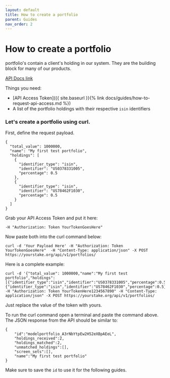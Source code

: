 ```yaml
---
layout: default
title: How to create a portfolio
parent: Guides
nav_order: 2
---
```


# How to create a portfolio


portfolio's contain a client's holding in our system. They are the building block for many of our products.

[API Docs link](https://www.yourstake.org/api/docs/#operation/Create%20a%20Portfolio)

Things you need:

- [API Access Token]({{ site.baseurl }}{% link docs/guides/how-to-request-api-access.md %})
- A list of the portfolio holdings with their respective `isin` identifiers

### Let's create a portfolio using curl.

First, define the request payload.

```
{
  "total_value": 1000000,
  "name": "My first test portfolio",
  "holdings": [
    {
      "identifier_type": "isin",
      "identifier": "US0378331005",
      "percentage": 0.5
    },
    {
      "identifier_type": "isin",
      "identifier": "US78462F1030",
      "percentage": 0.5
    }
  ]
}
```

Grab your API Access Token and put it here:

```
-H "Authorization: Token YourTokenGoesHere" 
```

Now paste both into the curl command below:

```
curl -d 'Your Payload Here' -H "Authorization: Token YourTokenGoesHere"  -H "Content-Type: application/json" -X POST https://yourstake.org/api/v1/portfolios/
```

Here is a complete example:

```
curl -d '{"total_value": 1000000,"name":"My first test portfolio","holdings":[{"identifier_type":"isin","identifier":"US0378331005","percentage":0.5},{"identifier_type":"isin","identifier":"US78462F1030","percentage":0.5}]}' -H "Authorization: Token YourTokenHere1234567890" -H "Content-Type: application/json" -X POST https://yourstake.org/api/v1/portfolios/
```

Just replace the value of the token with yours.

To run the curl command open a terminal and paste the command above.
The JSON response from the API should be similar to:

```
{
    "id":"modelportfolio_A3rNbYtpEw2H52eXBpAEeL",
    "holdings_received":2,
    "holdings_matched":2,
    "unmatched_holdings":[],
    "screen_sets":[],
    "name":"My first test portfolio"
}
```

Make sure to save the `id` to use it for the following guides.


